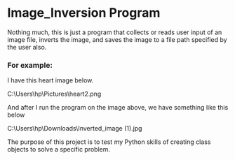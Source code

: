 # Image_Inversion Program

Nothing much, this is just a program that collects or reads user input of an image file, inverts the image, and saves the image to a file path specified by the user also. 
### For example: 
I have this heart image below.

C:\Users\hp\Pictures\heart2.png

And after I run the program on the image above, we have something like this below

C:\Users\hp\Downloads\Inverted_image (1).jpg

The purpose of this project is to test my Python skills of creating class objects to solve a specific problem.
